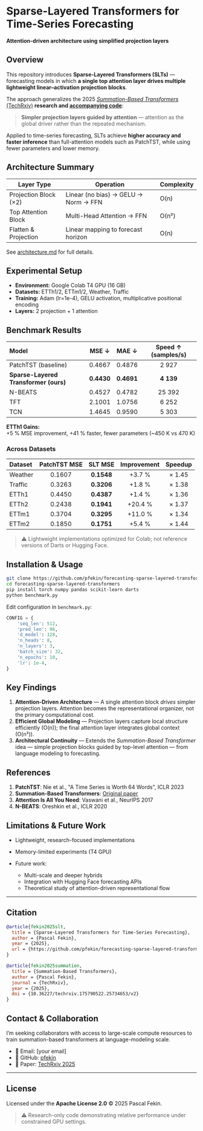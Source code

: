 # Sparse-Layered Transformers for Time-Series Forecasting  
**Attention-driven architecture using simplified projection layers**

## Overview

This repository introduces **Sparse-Layered Transformers (SLTs)** — forecasting models in which **a single top attention layer drives multiple lightweight linear–activation projection blocks**.

The approach generalizes the 2025 [*Summation-Based Transformers* (TechRxiv)](https://doi.org/10.36227/techrxiv.175790522.25734653/v2) **research and [accompanying code](https://github.com/pfekin/summation-based-transformers)**:

> **Simpler projection layers guided by attention** — attention as the global driver rather than the repeated mechanism.

Applied to time-series forecasting, SLTs achieve **higher accuracy and faster inference** than full-attention models such as PatchTST, while using fewer parameters and lower memory.

## Architecture Summary

| Layer Type | Operation | Complexity |
|-------------|------------|-------------|
| Projection Block (×2) | Linear (no bias) → GELU → Norm → FFN | O(n) |
| Top Attention Block | Multi-Head Attention → FFN | O(n²) |
| Flatten & Projection | Linear mapping to forecast horizon | O(n) |

See [architecture.md](architecture.md) for full details.

## Experimental Setup

- **Environment:** Google Colab T4 GPU (16 GB)  
- **Datasets:** ETTh1/2, ETTm1/2, Weather, Traffic  
- **Training:** Adam (lr=1e-4), GELU activation, multiplicative positional encoding  
- **Layers:** 2 projection + 1 attention  

## Benchmark Results

| Model | MSE ↓ | MAE ↓ | Speed ↑ (samples/s) |
|:------|:------:|:------:|:------------------:|
| PatchTST (baseline) | 0.4667 | 0.4876 | 2 927 |
| **Sparse-Layered Transformer (ours)** | **0.4430** | **0.4691** | **4 139** |
| N-BEATS | 0.4527 | 0.4782 | 25 392 |
| TFT | 2.1001 | 1.0756 | 6 252 |
| TCN | 1.4645 | 0.9590 | 5 303 |

**ETTh1 Gains:**  
+5 % MSE improvement, +41 % faster, fewer parameters (~450 K vs 470 K)

### Across Datasets

| Dataset | PatchTST MSE | SLT MSE | Improvement | Speedup |
|:---------|:-------------:|:---------:|:-------------:|:---------:|
| Weather | 0.1607 | **0.1548** | +3.7 % | × 1.45 |
| Traffic | 0.3263 | **0.3206** | +1.8 % | × 1.38 |
| ETTh1 | 0.4450 | **0.4387** | +1.4 % | × 1.36 |
| ETTh2 | 0.2438 | **0.1941** | +20.4 % | × 1.37 |
| ETTm1 | 0.3704 | **0.3295** | +11.0 % | × 1.34 |
| ETTm2 | 0.1850 | **0.1751** | +5.4 % | × 1.44 |

> ⚠️ Lightweight implementations optimized for Colab; not reference versions of Darts or Hugging Face.

## Installation & Usage

```bash
git clone https://github.com/pfekin/forecasting-sparse-layered-transformers
cd forecasting-sparse-layered-transformers
pip install torch numpy pandas scikit-learn darts
python benchmark.py
````

Edit configuration in `benchmark.py`:

```python
CONFIG = {
    'seq_len': 512,
    'pred_len': 96,
    'd_model': 128,
    'n_heads': 8,
    'n_layers': 3,
    'batch_size': 32,
    'n_epochs': 10,
    'lr': 1e-4,
}
```

## Key Findings

1. **Attention-Driven Architecture** — A single attention block *drives* simpler projection layers. Attention becomes the representational organizer, not the primary computational cost.
2. **Efficient Global Modeling** — Projection layers capture local structure efficiently (O(n)); the final attention layer integrates global context (O(n²)).
3. **Architectural Continuity** — Extends the *Summation-Based Transformer* idea — simple projection blocks guided by top-level attention — from language modeling to forecasting.

## References

1. **PatchTST**: Nie et al., "A Time Series is Worth 64 Words", ICLR 2023
2. **Summation-Based Transformers**: [Original paper](https://doi.org/10.36227/techrxiv.175790522.25734653/v2)
3. **Attention Is All You Need**: Vaswani et al., NeurIPS 2017
4. **N-BEATS**: Oreshkin et al., ICLR 2020

## Limitations & Future Work

* Lightweight, research-focused implementations
* Memory-limited experiments (T4 GPU)
* Future work:

  * Multi-scale and deeper hybrids
  * Integration with Hugging Face forecasting APIs
  * Theoretical study of attention-driven representational flow

---

## Citation

```bibtex
@article{fekin2025slt,
  title = {Sparse-Layered Transformers for Time-Series Forecasting},
  author = {Pascal Fekin},
  year = {2025},
  url = {https://github.com/pfekin/forecasting-sparse-layered-transformers}
}

@article{fekin2025summation,
  title = {Summation-Based Transformers},
  author = {Pascal Fekin},
  journal = {TechRxiv},
  year = {2025},
  doi = {10.36227/techrxiv.175790522.25734653/v2}
}
```

## Contact & Collaboration

I’m seeking collaborators with access to large-scale compute resources to train summation-based transformers at language-modeling scale.

* 📧 Email: [your email]
* 🐙 GitHub: [pfekin](https://github.com/pfekin)
* 📄 Paper: [TechRxiv 2025](https://doi.org/10.36227/techrxiv.175790522.25734653/v2)

---

## License

Licensed under the **Apache License 2.0** © 2025 Pascal Fekin.

> ⚠️ Research-only code demonstrating relative performance under constrained GPU settings.
